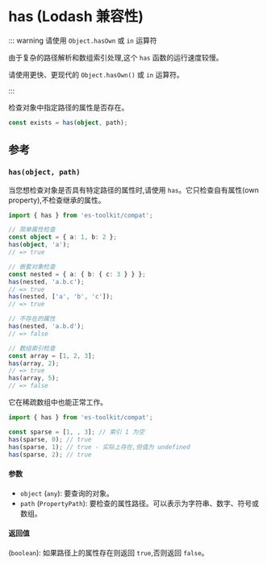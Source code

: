 # has (Lodash 兼容性)

::: warning 请使用 `Object.hasOwn` 或 `in` 运算符

由于复杂的路径解析和数组索引处理,这个 `has` 函数的运行速度较慢。

请使用更快、更现代的 `Object.hasOwn()` 或 `in` 运算符。

:::

检查对象中指定路径的属性是否存在。

```typescript
const exists = has(object, path);
```

## 参考

### `has(object, path)`

当您想检查对象是否具有特定路径的属性时,请使用 `has`。它只检查自有属性(own property),不检查继承的属性。

```typescript
import { has } from 'es-toolkit/compat';

// 简单属性检查
const object = { a: 1, b: 2 };
has(object, 'a');
// => true

// 嵌套对象检查
const nested = { a: { b: { c: 3 } } };
has(nested, 'a.b.c');
// => true
has(nested, ['a', 'b', 'c']);
// => true

// 不存在的属性
has(nested, 'a.b.d');
// => false

// 数组索引检查
const array = [1, 2, 3];
has(array, 2);
// => true
has(array, 5);
// => false
```

它在稀疏数组中也能正常工作。

```typescript
import { has } from 'es-toolkit/compat';

const sparse = [1, , 3]; // 索引 1 为空
has(sparse, 0); // true
has(sparse, 1); // true - 实际上存在,但值为 undefined
has(sparse, 2); // true
```

#### 参数

- `object` (`any`): 要查询的对象。
- `path` (`PropertyPath`): 要检查的属性路径。可以表示为字符串、数字、符号或数组。

#### 返回值

(`boolean`): 如果路径上的属性存在则返回 `true`,否则返回 `false`。
